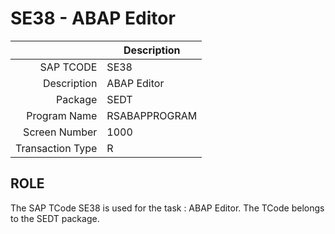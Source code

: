 # **SE38 - ABAP Editor**

|                  | Description                            |
|-----------------:|----------------------------------------|
|        SAP TCODE | SE38                                   |
|      Description | ABAP Editor                            |
|          Package | SEDT                                   |
|     Program Name | RSABAPPROGRAM                          |
|    Screen Number | 1000                                   |
| Transaction Type | R                                      |

## ROLE

The SAP TCode SE38 is used for the task : ABAP Editor. The TCode belongs to the SEDT package.
